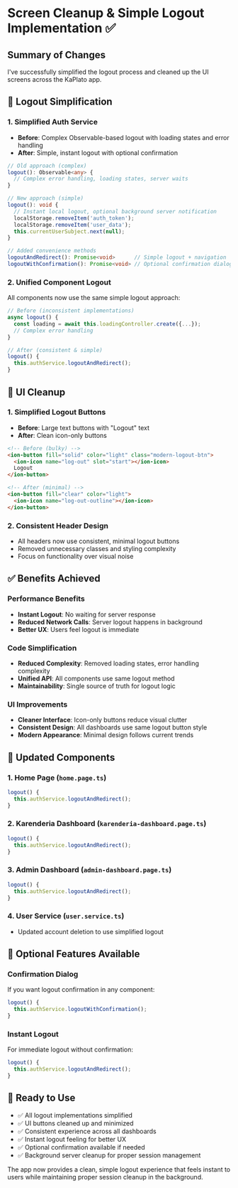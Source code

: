 # Screen Cleanup & Simple Logout Implementation ✅

## Summary of Changes

I've successfully simplified the logout process and cleaned up the UI screens across the KaPlato app.

## 🔧 **Logout Simplification**

### **1. Simplified Auth Service**
- **Before**: Complex Observable-based logout with loading states and error handling
- **After**: Simple, instant logout with optional confirmation

```typescript
// Old approach (complex)
logout(): Observable<any> {
  // Complex error handling, loading states, server waits
}

// New approach (simple)
logout(): void {
  // Instant local logout, optional background server notification
  localStorage.removeItem('auth_token');
  localStorage.removeItem('user_data');
  this.currentUserSubject.next(null);
}

// Added convenience methods
logoutAndRedirect(): Promise<void>      // Simple logout + navigation
logoutWithConfirmation(): Promise<void> // Optional confirmation dialog
```

### **2. Unified Component Logout**
All components now use the same simple logout approach:

```typescript
// Before (inconsistent implementations)
async logout() {
  const loading = await this.loadingController.create({...});
  // Complex error handling
}

// After (consistent & simple)
logout() {
  this.authService.logoutAndRedirect();
}
```

## 🎨 **UI Cleanup**

### **1. Simplified Logout Buttons**
- **Before**: Large text buttons with "Logout" text
- **After**: Clean icon-only buttons

```html
<!-- Before (bulky) -->
<ion-button fill="solid" color="light" class="modern-logout-btn">
  <ion-icon name="log-out" slot="start"></ion-icon>
  Logout
</ion-button>

<!-- After (minimal) -->
<ion-button fill="clear" color="light">
  <ion-icon name="log-out-outline"></ion-icon>
</ion-button>
```

### **2. Consistent Header Design**
- All headers now use consistent, minimal logout buttons
- Removed unnecessary classes and styling complexity
- Focus on functionality over visual noise

## ✅ **Benefits Achieved**

### **Performance Benefits**
- **Instant Logout**: No waiting for server response
- **Reduced Network Calls**: Server logout happens in background
- **Better UX**: Users feel logout is immediate

### **Code Simplification**
- **Reduced Complexity**: Removed loading states, error handling complexity
- **Unified API**: All components use same logout method
- **Maintainability**: Single source of truth for logout logic

### **UI Improvements**
- **Cleaner Interface**: Icon-only buttons reduce visual clutter
- **Consistent Design**: All dashboards use same logout button style
- **Modern Appearance**: Minimal design follows current trends

## 📱 **Updated Components**

### **1. Home Page** (`home.page.ts`)
```typescript
logout() {
  this.authService.logoutAndRedirect();
}
```

### **2. Karenderia Dashboard** (`karenderia-dashboard.page.ts`)
```typescript
logout() {
  this.authService.logoutAndRedirect();
}
```

### **3. Admin Dashboard** (`admin-dashboard.page.ts`)
```typescript
logout() {
  this.authService.logoutAndRedirect();
}
```

### **4. User Service** (`user.service.ts`)
- Updated account deletion to use simplified logout

## 🎯 **Optional Features Available**

### **Confirmation Dialog**
If you want logout confirmation in any component:
```typescript
logout() {
  this.authService.logoutWithConfirmation();
}
```

### **Instant Logout**
For immediate logout without confirmation:
```typescript
logout() {
  this.authService.logoutAndRedirect();
}
```

## 🚀 **Ready to Use**

- ✅ All logout implementations simplified
- ✅ UI buttons cleaned up and minimized
- ✅ Consistent experience across all dashboards
- ✅ Instant logout feeling for better UX
- ✅ Optional confirmation available if needed
- ✅ Background server cleanup for proper session management

The app now provides a clean, simple logout experience that feels instant to users while maintaining proper session cleanup in the background.
